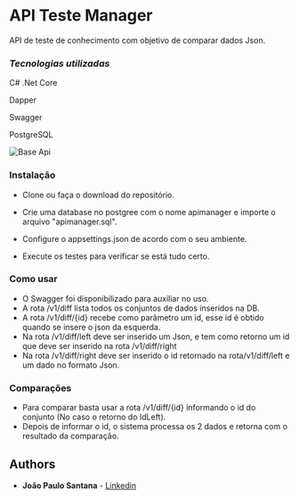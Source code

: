 

  

# API Teste Manager 

  

API de teste de conhecimento com objetivo de comparar dados Json.

  

### _Tecnologias utilizadas_

C# .Net Core

Dapper

Swagger

PostgreSQL

  
  

![Base Api](https://programathor.com.br/blog/wp-content/uploads/2018/08/o-que-%C3%A9-api-676x355.jpg)

  
  


### Instalação

  

- Clone ou faça o download do repositório.

- Crie uma database no postgree com o nome apimanager e importe o arquivo "apimanager.sql".

- Configure o appsettings.json de acordo com o seu ambiente.

- Execute os testes para verificar se está tudo certo.

### Como usar
- O Swagger foi disponibilizado para auxiliar no uso.
- A rota /v1/diff lista todos os conjuntos de dados inseridos na DB.
- A rota /v1/diff/{id} recebe como parâmetro um id, esse id é obtido quando se insere o json da esquerda.
- Na rota /v1/diff/left deve ser inserido um Json, e tem como retorno um id que deve ser inserido na rota ​/v1​/diff​/right
- Na rota ​/v1​/diff​/right deve ser inserido o id retornado na rota ​/v1​/diff​/left e um dado no formato Json.

### Comparações
- Para comparar basta usar a rota  /v1/diff/{id} informando o id do conjunto (No caso o retorno do IdLeft).
- Depois de informar o id, o sistema processa os 2 dados e retorna com o resultado da comparação.

## Authors

* **João Paulo Santana**  - [Linkedin](https://linkedin.com/in/joaopaulosant/)
